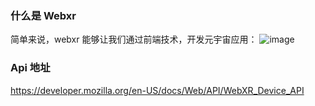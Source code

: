 ### 什么是 Webxr

简单来说，webxr 能够让我们通过前端技术，开发元宇宙应用：
![image](https://user-images.githubusercontent.com/5234349/151171639-e2912645-49df-4f46-b5eb-fdbfc45b59ca.png)


### Api 地址

https://developer.mozilla.org/en-US/docs/Web/API/WebXR_Device_API

